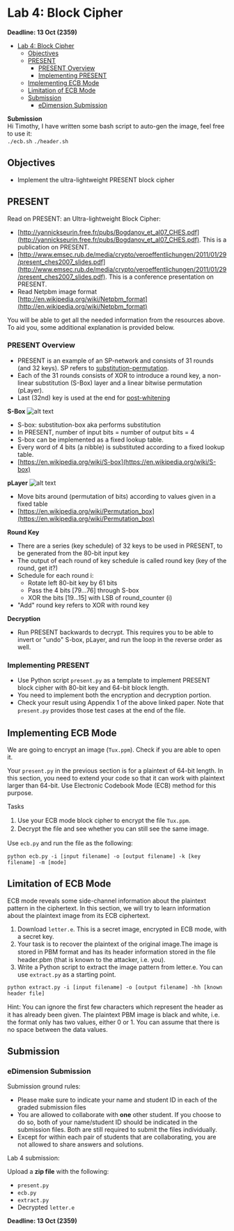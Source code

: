 # Lab 4: Block Cipher

**Deadline: 13 Oct (2359)**

- [Lab 4: Block Cipher](#lab-4-block-cipher)
  - [Objectives](#objectives)
  - [PRESENT](#present)
    - [PRESENT Overview](#present-overview)
    - [Implementing PRESENT](#implementing-present)
  - [Implementing ECB Mode](#implementing-ecb-mode)
  - [Limitation of ECB Mode](#limitation-of-ecb-mode)
  - [Submission](#submission)
    - [eDimension Submission](#edimension-submission)

**Submission**<br>
Hi Timothy, I have written some bash script to auto-gen the image, feel free to use it:<br>
```./ecb.sh```
```./header.sh```

## Objectives

* Implement the ultra-lightweight PRESENT block cipher

## PRESENT

Read on PRESENT: an Ultra-lightweight Block Cipher:

* [http://yannickseurin.free.fr/pubs/Bogdanov_et_al07_CHES.pdf](http://yannickseurin.free.fr/pubs/Bogdanov_et_al07_CHES.pdf). This is a publication on PRESENT. 
* [http://www.emsec.rub.de/media/crypto/veroeffentlichungen/2011/01/29/present_ches2007_slides.pdf](http://www.emsec.rub.de/media/crypto/veroeffentlichungen/2011/01/29/present_ches2007_slides.pdf). This is a conference presentation on PRESENT.
* Read Netpbm image format [http://en.wikipedia.org/wiki/Netpbm_format](http://en.wikipedia.org/wiki/Netpbm_format)

You will be able to get all the needed information from the resources above. To aid you, some additional explanation is provided below.

### PRESENT Overview

* PRESENT is an example of an SP-network and consists of 31 rounds
(and 32 keys). SP refers to [substitution-permutation](https://en.wikipedia.org/wiki/Substitution%E2%80%93permutation_network).
* Each of the 31 rounds consists of XOR to introduce a round key, a non-linear substitution (S-Box) layer and a linear bitwise permutation (pLayer).
* Last (32nd) key is used at the end for [post-whitening](https://en.wikipedia.org/wiki/Key_whitening)

**S-Box**
![alt text](./img/sbox.png)
* S-box: substitution-box aka performs substitution
* In PRESENT, number of input bits = number of output bits = 4
* S-box can be implemented as a fixed lookup table.
* Every word of 4 bits (a nibble) is substituted according to a fixed lookup table.
* [https://en.wikipedia.org/wiki/S-box](https://en.wikipedia.org/wiki/S-box)

**pLayer**
![alt text](./img/player.png)
* Move bits around (permutation of bits) according to values given in a fixed table
* [https://en.wikipedia.org/wiki/Permutation_box](https://en.wikipedia.org/wiki/Permutation_box)

**Round Key**

* There are a series (key schedule) of 32 keys to be used in PRESENT, to be generated from the 80-bit input key
* The output of each round of key schedule is called round key (key of the round, get it?)
* Schedule for each round i:
  * Rotate left 80-bit key by 61 bits
  * Pass the 4 bits [79...76] through S-box
  * XOR the bits [19...15] with LSB of round_counter (i)
* "Add" round key refers to XOR with round key

**Decryption**

* Run PRESENT backwards to decrypt. This requires you to be able to invert or "undo" S-box, pLayer, and run the loop in the reverse order as well.

### Implementing PRESENT

* Use Python script `present.py` as a template to implement PRESENT block cipher with 80-bit key and 64-bit block length.
* You need to implement both the encryption and decryption portion.
* Check your result using Appendix 1 of the above linked paper. Note that `present.py` provides those test cases at the end of the ﬁle.

## Implementing ECB Mode

We are going to encrypt an image (`Tux.ppm`). Check if you are able to open it.

Your `present.py` in the previous section is for a plaintext of 64-bit length. 
In this section, you need to extend your code so that it can work with plaintext larger than 64-bit. 
Use Electronic Codebook Mode (ECB) method for this purpose.

Tasks

1. Use your ECB mode block cipher to encrypt the ﬁle `Tux.ppm`.
2. Decrypt the ﬁle and see whether you can still see the same image. 

Use `ecb.py` and run the ﬁle as the following:

```shell
python ecb.py -i [input filename] -o [output filename] -k [key filename] -m [mode]
```

## Limitation of ECB Mode

ECB mode reveals some side-channel information about the plaintext pattern in the ciphertext. 
In this section, we will try to learn information about the plaintext image from its ECB ciphertext.

1. Download `letter.e`. This is a secret image, encrypted in ECB mode, with a secret key.
2. Your task is to recover the plaintext of the original image.The image is stored in PBM format and has its header information stored in the ﬁle header.pbm (that is known to the attacker, i.e. you).
3. Write a Python script to extract the image pattern from letter.e. You can use `extract.py` as a starting point.

```shell
python extract.py -i [input filename] -o [output filename] -hh [known header file]
```

Hint: You can ignore the ﬁrst few characters which represent the header as it has already been given. The plaintext PBM image is black and white, i.e. the format only has two values, either 0 or 1. You can assume that there is no space between the data values.

## Submission

### eDimension Submission

Submission ground rules:

* Please make sure to indicate your name and student ID in each of the graded submission files
* You are allowed to collaborate with **one** other student. If you choose to do so, both of your name/student ID should be indicated in the submission files. Both are still required to submit the files individually. 
* Except for within each pair of students that are collaborating, you are not allowed to share answers and solutions.

Lab 4 submission:

Upload a **zip file** with the following:

* `present.py`
* `ecb.py`
* `extract.py`
* Decrypted `letter.e`

**Deadline: 13 Oct (2359)**
